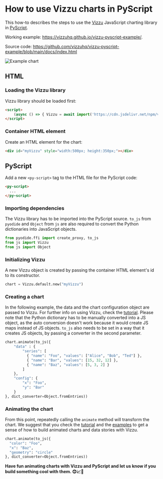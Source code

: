 # How to use Vizzu charts in PyScript

This how-to describes the steps to use the [Vizzu](https://github.com/vizzuhq/vizzu-lib) JavaScript charting library in [PyScript](https://pyscript.net/).

Working example: https://vizzuhq.github.io/vizzu-pyscript-example/.

Source code: https://github.com/vizzuhq/vizzu-pyscript-example/blob/main/docs/index.html

![Example chart](https://vizzuhq.github.io/vizzu-lib-doc/readme/example.gif)

## HTML

### Loading the Vizzu library

Vizzu library should be loaded first:

```html
<script>
	(async () => { Vizzu = await import('https://cdn.jsdelivr.net/npm/vizzu@latest/dist/vizzu.min.js') })()
</script>
```

### Container HTML element

Create an HTML element for the chart:

```html
<div id="myVizzu" style="width:500px; height:350px;"></div>
```
## PyScript 

Add a new `<py-script>` tag to the HTML file for the PyScript code:

```html
<py-script>
  ...
</py-script>
```

### Importing dependencies

The Vizzu library has to be imported into the PyScript source. `to_js` from `pyodide` and `Object` from `js` are also required to convert the Python dictionaries into JavaScript objects. 

```Python
from pyodide.ffi import create_proxy, to_js
from js import Vizzu
from js import Object
```

### Initializing Vizzu

A new Vizzu object is created by passing the container HTML element's id to its constructor.

```Python
chart = Vizzu.default.new("myVizzu")
```

### Creating a chart

In the following example, the data and the chart configuration object are passed to Vizzu. For further info on using Vizzu, check 
the [tutorial](https://lib.vizzuhq.com/latest/#chapter-0.0). 
Please note that the Python dictionary has to be manually converted into a JS object, as the auto conversion doesn't work because it would create JS maps instead of JS objects. `to_js` also needs to be set in a way that it creates JS objects, by passing a converter in the second parameter.

```Python
chart.animate(to_js({
	"data" : {
		"series": [
		  { "name": "Foo", "values": ["Alice", "Bob", "Ted"] },
		  { "name": "Bar", "values": [15, 32, 12] },
		  { "name": "Baz", "values": [5, 3, 2] }
		]
	},
	"config": {
		"x": "Foo",
		"y": "Bar"
	}
}, dict_converter=Object.fromEntries))
```

### Animating the chart

From this point, repeatedly calling the `animate` method will transform the chart. We suggest that you check the [tutorial](https://lib.vizzuhq.com/latest/#chapter-0.0) and the [examples](https://lib.vizzuhq.com/latest/#animated-charts) to get a sense of how to build animated charts and data stories with Vizzu.

```Python
chart.animate(to_js({
  "color": "Foo", 
  "x": "Baz",
  "geometry": "circle"
}, dict_converter=Object.fromEntries))
```

**Have fun animating charts with Vizzu and PyScript and let us know if you build something cool with them. 😊📈🚀**
